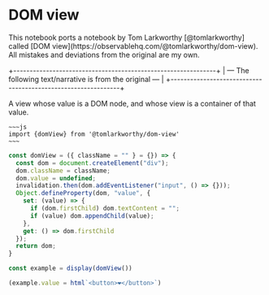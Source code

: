 # DOM view

<div class="tip">
This notebook ports a notebook by Tom Larkworthy [@tomlarkworthy] called [DOM view](https://observablehq.com/@tomlarkworthy/dom-view).  All mistakes and deviations from the original are my own.
</div>

+--------------------------------------------------------------+
|  — The following text/narrative is from the original —       |
+--------------------------------------------------------------+



A view whose value is a DOM node, and whose view is a container of that value. 

```
~~~js
import {domView} from '@tomlarkworthy/dom-view'
~~~
```

```js echo
const domView = ({ className = "" } = {}) => {
  const dom = document.createElement("div");
  dom.className = className;
  dom.value = undefined;
  invalidation.then(dom.addEventListener("input", () => {}));
  Object.defineProperty(dom, "value", {
    set: (value) => {
      if (dom.firstChild) dom.textContent = "";
      if (value) dom.appendChild(value);
    },
    get: () => dom.firstChild
  });
  return dom;
}
```

```js echo
const example = display(domView())
```

```js echo
(example.value = html`<button>❤️</button>`)
```
